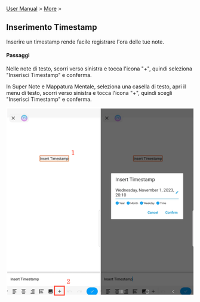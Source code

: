 [User Manual](/dragonnest/drawnote/manual/en) > [More](/dragonnest/drawnote/manual/en/more) >

Inserimento Timestamp
---
Inserire un timestamp rende facile registrare l'ora delle tue note.

#### Passaggi
Nelle note di testo, scorri verso sinistra e tocca l'icona "+", quindi seleziona "Inserisci Timestamp" e conferma.

In Super Note e Mappatura Mentale, seleziona una casella di testo, apri il menu di testo, scorri verso sinistra e tocca l'icona "+", quindi scegli "Inserisci Timestamp" e conferma.

![Inserimento Timestamp](imgs/insert_timestamp1.png)
